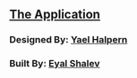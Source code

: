 ## [The Application](http://eyal-shalev.github.io/mastermind/app/#/game)

### Designed By: [Yael Halpern](https://www.facebook.com/yael.halpern)
### Built By: [Eyal Shalev](http://github.com/Eyal-Shalev)
